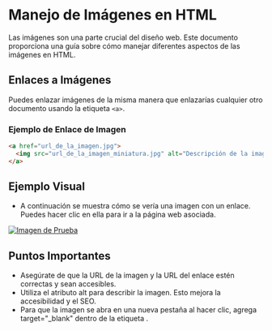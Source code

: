 # Manejo de Imágenes en HTML

Las imágenes son una parte crucial del diseño web. Este documento proporciona una guía sobre cómo manejar diferentes aspectos de las imágenes en HTML.

## Enlaces a Imágenes

Puedes enlazar imágenes de la misma manera que enlazarías cualquier otro documento usando la etiqueta `<a>`.

### Ejemplo de Enlace de Imagen
```html
<a href="url_de_la_imagen.jpg">
  <img src="url_de_la_imagen_miniatura.jpg" alt="Descripción de la imagen">
</a>
```

## Ejemplo Visual
- A continuación se muestra cómo se vería una imagen con un enlace. Puedes hacer clic en ella para ir a la página web asociada.

[![Imagen de Prueba](https://images.pexels.com/photos/838413/pexels-photo-838413.jpeg?auto=compress&cs=tinysrgb&w=1260&h=750&dpr=1)](https://www.pexels.com)

## Puntos Importantes
- Asegúrate de que la URL de la imagen y la URL del enlace estén correctas y sean accesibles.
- Utiliza el atributo alt para describir la imagen. Esto mejora la accesibilidad y el SEO.
- Para que la imagen se abra en una nueva pestaña al hacer clic, agrega target="_blank" dentro de la etiqueta <a>.



